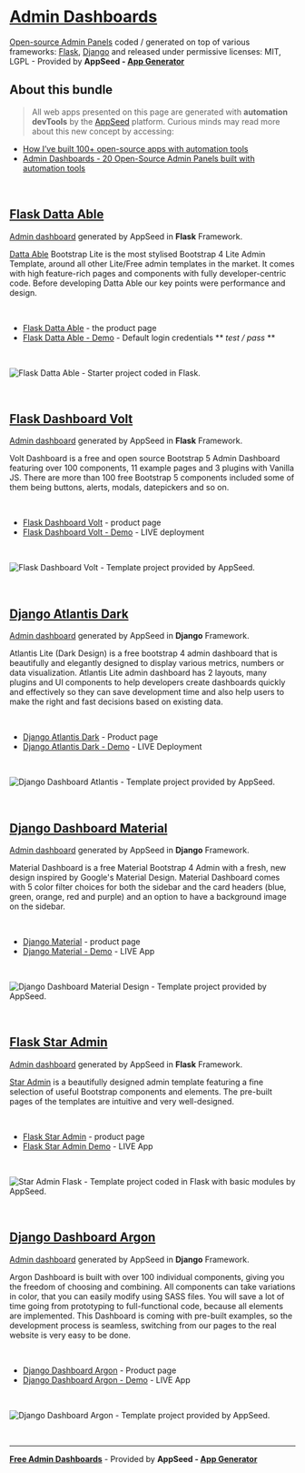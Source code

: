 # [Admin Dashboards](https://appseed.us/admin-dashboards) 

[Open-source Admin Panels](https://appseed.us/admin-dashboards/open-source) coded / generated on top of various frameworks: [Flask](https://appseed.us/admin-dashboards/flask), [Django](https://appseed.us/admin-dashboards/django) and released under permissive licenses: MIT, LGPL - Provided by **AppSeed - [App Generator](https://appseed.us/app-generator)**

## About this bundle

> All web apps presented on this page are generated with **automation devTools** by the [AppSeed](https://appseed.us/) platform. Curious minds may read more about this new concept by accessing:  

- [How I’ve built 100+ open-source apps with automation tools](https://dev.to/sm0ke/100-open-source-apps-built-with-automation-tools-3jmj)
- [Admin Dashboards - 20 Open-Source Admin Panels built with automation tools](https://dev.to/sm0ke/admin-dashboards-20-open-source-admin-panels-built-with-automation-tools-ckb)

<br />

## [Flask Datta Able](https://appseed.us/admin-dashboards/flask-dashboard-dattaable)

[Admin dashboard](https://appseed.us/admin-dashboards) generated by AppSeed in **Flask** Framework.

[Datta Able](https://appseed.us/admin-dashboards/django-dashboard-dattaable-pro) Bootstrap Lite is the most stylised Bootstrap 4 Lite Admin Template, around all other Lite/Free admin templates in the market. It comes with high feature-rich pages and components with fully developer-centric code. Before developing Datta Able our key points were performance and design.

<br />

- [Flask Datta Able](https://appseed.us/admin-dashboards/flask-dashboard-dattaable) - the product page
- [Flask Datta Able - Demo](https://flask-datta-able.appseed-srv1.com/) - Default login credentials ** *test / pass* **

<br />

![Flask Datta Able - Starter project coded in Flask.](https://raw.githubusercontent.com/app-generator/flask-dashboard-dattaable/master/media/flask-dashboard-dattaable-screen.png)

<br />

## [Flask Dashboard Volt](https://appseed.us/admin-dashboards/flask-dashboard-volt)

[Admin dashboard](https://appseed.us/admin-dashboards) generated by AppSeed in **Flask** Framework.

Volt Dashboard is a free and open source Bootstrap 5 Admin Dashboard featuring over 100 components, 11 example pages and 3 plugins with Vanilla JS. There are more than 100 free Bootstrap 5 components included some of them being buttons, alerts, modals, datepickers and so on.

<br />

- [Flask Dashboard Volt](https://appseed.us/admin-dashboards/flask-dashboard-volt) - product page
- [Flask Dashboard Volt - Demo](https://flask-volt-dashboard.appseed-srv1.com/) - LIVE deployment

<br />

![Flask Dashboard Volt - Template project provided by AppSeed.](https://raw.githubusercontent.com/app-generator/flask-dashboard-volt/master/media/flask-dashboard-volt-screen.png)

<br />

## [Django Atlantis Dark](https://appseed.us/admin-dashboards/django-dashboard-atlantis-dark)

[Admin dashboard](https://appseed.us/admin-dashboards) generated by AppSeed in **Django** Framework.

Atlantis Lite (Dark Design) is a free bootstrap 4 admin dashboard that is beautifully and elegantly designed to display various metrics, numbers or data visualization. Atlantis Lite admin dashboard has 2 layouts, many plugins and UI components to help developers create dashboards quickly and effectively so they can save development time and also help users to make the right and fast decisions based on existing data.

<br />

- [Django Atlantis Dark](https://appseed.us/admin-dashboards/django-dashboard-atlantis-dark) - Product page
- [Django Atlantis Dark - Demo](https://django-atlantis-dark.appseed-srv1.com/) - LIVE Deployment

<br />

![Django Dashboard Atlantis - Template project provided by AppSeed.](https://raw.githubusercontent.com/app-generator/django-dashboard-atlantis-dark/master/media/django-dashboard-atlantis-dark-screen.png)

<br />

## [Django Dashboard Material](https://appseed.us/admin-dashboards/django-dashboard-material)

[Admin dashboard](https://appseed.us/admin-dashboards) generated by AppSeed in **Django** Framework.

Material Dashboard is a free Material Bootstrap 4 Admin with a fresh, new design inspired by Google's Material Design. Material Dashboard comes with 5 color filter choices for both the sidebar and the card headers (blue, green, orange, red and purple) and an option to have a background image on the sidebar.

<br />

- [Django Material](https://appseed.us/admin-dashboards/django-dashboard-material) - product page
- [Django Material - Demo](https://django-material-dashboard.appseed-srv1.com/) - LIVE App

<br />

![Django Dashboard Material Design - Template project provided by AppSeed.](https://raw.githubusercontent.com/app-generator/django-dashboard-material/master/media/django-dashboard-material-screen.png)

<br />

## [Flask Star Admin](https://appseed.us/admin-dashboards/flask-dashboard-staradmin)

[Admin dashboard](https://appseed.us/admin-dashboards) generated by AppSeed in **Flask** Framework.

[Star Admin](https://appseed.us/admin-dashboards/django-dashboard-staradmin) is a beautifully designed admin template featuring a fine selection of useful Bootstrap components and elements. The pre-built pages of the templates are intuitive and very well-designed.

<br />

- [Flask Star Admin](https://appseed.us/admin-dashboards/flask-dashboard-staradmin) - product page
- [Flask Star Admin Demo](https://flask-star-admin.appseed-srv1.com/) - LIVE App

<br />

![Star Admin Flask - Template project coded in Flask with basic modules by AppSeed.](https://raw.githubusercontent.com/app-generator/flask-dashboard-staradmin/master/media/flask-dashboard-staradmin-screen.png)

<br />

## [Django Dashboard Argon](https://appseed.us/admin-dashboards/django-dashboard-argon)

[Admin dashboard](https://appseed.us/admin-dashboards) generated by AppSeed in **Django** Framework.

Argon Dashboard is built with over 100 individual components, giving you the freedom of choosing and combining. All components can take variations in color, that you can easily modify using SASS files. You will save a lot of time going from prototyping to full-functional code, because all elements are implemented. This Dashboard is coming with pre-built examples, so the development process is seamless, switching from our pages to the real website is very easy to be done.

<br />

- [Django Dashboard Argon](https://appseed.us/admin-dashboards/django-dashboard-argon) - Product page
- [Django Dashboard Argon - Demo](https://django-argon-dashboard.appseed-srv1.com/) - LIVE App

<br />

![Django Dashboard Argon - Template project provided by AppSeed.](https://raw.githubusercontent.com/app-generator/django-dashboard-argon/master/media/django-dashboard-argon-screen.png)

<br />

--- 
**[Free Admin Dashboards](https://appseed.us/admin-dashboards/open-source)** - Provided by **AppSeed - [App Generator](https://appseed.us/app-generator)**
